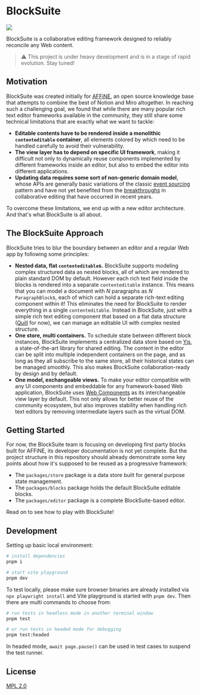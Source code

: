 # BlockSuite

<a href="./packages/store/package.json">
  <img src="https://img.shields.io/npm/v/@blocksuite/store.svg?maxAge=300&color=6880ff"/>
</a>

BlockSuite is a collaborative editing framework designed to reliably reconcile any Web content.

> ⚠️ This project is under heavy development and is in a stage of rapid evolution. Stay tuned!

## Motivation

BlockSuite was created initially for [AFFiNE](https://github.com/toeverything/AFFiNE), an open source knowledge base that attempts to combine the best of Notion and Miro altogether. In reaching such a challenging goal, we found that while there are many popular rich text editor frameworks available in the community, they still share some technical limitations that are exactly what we want to tackle:

- **Editable contents have to be rendered inside a monolithic `contenteditable` container**, all elements colored by which need to be handled carefully to avoid their vulnerability.
- **The view layer has to depend on specific UI framework**, making it difficult not only to dynamically reuse components implemented by different frameworks inside an editor, but also to embed the editor into different applications.
- **Updating data requires some sort of non-generic domain model**, whose APIs are generally basic variations of the classic [event sourcing](https://martinfowler.com/eaaDev/EventSourcing.html) pattern and have not yet benefited from the [breakthroughs](https://josephg.com/blog/crdts-go-brrr/) in collaborative editing that have occurred in recent years.

To overcome these limitations, we end up with a new editor architecture. And that's what BlockSuite is all about.

## The BlockSuite Approach

BlockSuite tries to blur the boundary between an editor and a regular Web app by following some principles:

- **Nested data, flat `contenteditable`s.** BlockSuite supports modeling complex structured data as nested blocks, all of which are rendered to plain standard DOM by default. However each rich text field inside the blocks is rendered into a separate `contenteditable` instance. This means that you can model a document with _N_ paragraphs as _N_ `ParagraphBlock`s, each of which can hold a separate rich-text editing component within it! This eliminates the need for BlockSuite to render everything in a single `contenteditable`. Instead in BlockSuite, just with a simple rich text editing component that based on a flat data structure ([Quill](https://quilljs.com/) for now), we can manage an editable UI with complex nested structure.
- **One store, multi containers.** To schedule state between different block instances, BlockSuite implements a centralized data store based on [Yjs](https://github.com/yjs/yjs), a state-of-the-art library for shared editing. The content in the editor can be split into multiple independent containers on the page, and as long as they all subscribe to the same store, all their historical states can be managed smoothly. This also makes BlockSuite collaboration-ready by design and by default.
- **One model, exchangeable views.** To make your editor compatible with any UI components and embeddable for any framework-based Web application, BlockSuite uses [Web Components](https://developer.mozilla.org/en-US/docs/Web/Web_Components) as its interchangeable view layer by default. This not only allows for better reuse of the community ecosystem, but also improves stability when handling rich text editors by removing intermediate layers such as the virtual DOM.

## Getting Started

For now, the BlockSuite team is focusing on developing first party blocks built for AFFiNE, its developer documentation is not yet complete. But the project structure in this repository should already demonstrate some key points about how it's supposed to be reused as a progressive framework:

- The `packages/store` package is a data store built for general purpose state management.
- The `packages/blocks` package holds the default BlockSuite editable blocks.
- The `packages/editor` package is a complete BlockSuite-based editor.

Read on to see how to play with BlockSuite!

## Development

Setting up basic local environment:

```bash
# install dependencies
pnpm i

# start vite playground
pnpm dev
```

To test locally, please make sure browser binaries are already installed via `npx playwright install` and Vite playground is started with `pnpm dev`. Then there are multi commands to choose from:

```bash
# run tests in headless mode in another terminal window
pnpm test

# or run tests in headed mode for debugging
pnpm test:headed
```

In headed mode, `await page.pause()` can be used in test cases to suspend the test runner.

## License

[MPL 2.0](./LICENSE)
